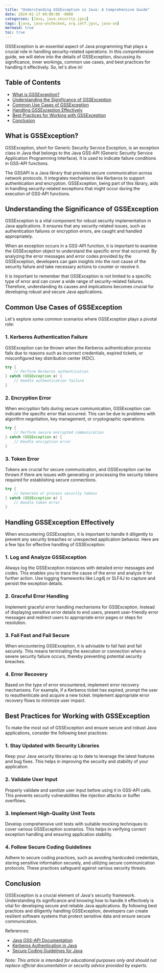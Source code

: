 ```yaml
---
title: "Understanding GSSException in Java: A Comprehensive Guide"
date: 2024-01-17 09:00:00 -0000
categories: [Java, java.security.jgss]
tags: [java, java-unchecked, org.ietf.jgss, java-se]
mermaid: true
toc: true
---
```



GSSException is an essential aspect of Java programming that plays a crucial role in handling security-related operations. In this comprehensive guide, we will delve into the details of GSSException, discussing its significance, inner workings, common use cases, and best practices for handling it effectively. So, let's dive in!

## Table of Contents
- [What is GSSException?](#what-is-gssexception)
- [Understanding the Significance of GSSException](#understanding-the-significance-of-gssexception)
- [Common Use Cases of GSSException](#common-use-cases-of-gssexception)
- [Handling GSSException Effectively](#handling-gssexception-effectively)
- [Best Practices for Working with GSSException](#best-practices-for-working-with-gssexception)
- [Conclusion](#conclusion)

## What is GSSException?
GSSException, short for Generic Security Service Exception, is an exception class in Java that belongs to the Java GSS-API (Generic Security Service Application Programming Interface). It is used to indicate failure conditions in GSS-API functions.

The GSSAPI is a Java library that provides secure communication across network protocols. It integrates mechanisms like Kerberos to support authentication and encryption. GSSException, being part of this library, aids in handling security-related exceptions that might occur during the execution of GSS-API functions.

## Understanding the Significance of GSSException
GSSException is a vital component for robust security implementation in Java applications. It ensures that any security-related issues, such as authentication failures or encryption errors, are caught and handled appropriately.

When an exception occurs in a GSS-API function, it is important to examine the GSSException object to understand the specific error that occurred. By analyzing the error messages and error codes provided by the GSSException, developers can gain insights into the root cause of the security failure and take necessary actions to counter or resolve it.

It is important to remember that GSSException is not limited to a specific type of error and can cover a wide range of security-related failures. Therefore, understanding its causes and implications becomes crucial for developing robust and secure Java applications.

## Common Use Cases of GSSException
Let's explore some common scenarios where GSSException plays a pivotal role:

### 1. Kerberos Authentication Failure
GSSException can be thrown when the Kerberos authentication process fails due to reasons such as incorrect credentials, expired tickets, or misconfigured key distribution center (KDC).

```java
try {
    // Perform Kerberos authentication
} catch (GSSException e) {
    // Handle authentication failure
}
```

### 2. Encryption Error
When encryption fails during secure communication, GSSException can indicate the specific error that occurred. This can be due to problems with algorithm negotiation, key management, or cryptographic operations.

```java
try {
    // Perform secure encrypted communication
} catch (GSSException e) {
    // Handle encryption error
}
```

### 3. Token Error
Tokens are crucial for secure communication, and GSSException can be thrown if there are issues with generating or processing the security tokens required for establishing secure connections.

```java
try {
    // Generate or process security tokens
} catch (GSSException e) {
    // Handle token error
}
```

## Handling GSSException Effectively
When encountering GSSException, it is important to handle it diligently to prevent any security breaches or unexpected application behavior. Here are a few tips for effective handling of GSSException:

### 1. Log and Analyze GSSException
Always log the GSSException instances with detailed error messages and codes. This enables you to trace the cause of the error and analyze it for further action. Use logging frameworks like Log4j or SLF4J to capture and persist the exception details.

### 2. Graceful Error Handling
Implement graceful error handling mechanisms for GSSException. Instead of displaying sensitive error details to end users, present user-friendly error messages and redirect users to appropriate error pages or steps for resolution.

### 3. Fail Fast and Fail Secure
When encountering GSSException, it is advisable to fail fast and fail securely. This means terminating the execution or connection when a severe security failure occurs, thereby preventing potential security breaches.

### 4. Error Recovery
Based on the type of error encountered, implement error recovery mechanisms. For example, if a Kerberos ticket has expired, prompt the user to reauthenticate and acquire a new ticket. Implement appropriate error recovery flows to minimize user impact.

## Best Practices for Working with GSSException
To make the most out of GSSException and ensure secure and robust Java applications, consider the following best practices:

### 1. Stay Updated with Security Libraries
Keep your Java security libraries up to date to leverage the latest features and bug fixes. This helps in improving the security and stability of your application.

### 2. Validate User Input
Properly validate and sanitize user input before using it in GSS-API calls. This prevents security vulnerabilities like injection attacks or buffer overflows.

### 3. Implement High-Quality Unit Tests
Develop comprehensive unit tests with suitable mocking techniques to cover various GSSException scenarios. This helps in verifying correct exception handling and ensuring application stability.

### 4. Follow Secure Coding Guidelines
Adhere to secure coding practices, such as avoiding hardcoded credentials, storing sensitive information securely, and utilizing secure communication protocols. These practices safeguard against various security threats.

## Conclusion
GSSException is a crucial element of Java's security framework. Understanding its significance and knowing how to handle it effectively is vital for developing secure and reliable Java applications. By following best practices and diligently handling GSSException, developers can create resilient software systems that protect sensitive data and ensure secure communication.

References:
- [Java GSS-API Documentation](https://docs.oracle.com/en/java/javase/11/security/java-gss-api.html)
- [Kerberos Authentication in Java](https://docs.oracle.com/javase/11/security/kerberos-authentication.html)
- [Secure Coding Guidelines for Java](https://www.oracle.com/java/technologies/secure-coding-guidelines.html)

*Note: This article is intended for educational purposes only and should not replace official documentation or security advice provided by experts.*